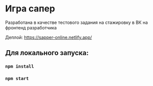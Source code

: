 # Игра сапер

Разработана в качестве тестового задания на стажировку в ВК на фронтенд разработчика

Деплой: https://sapper-online.netlify.app/

## Для локального запуска:

### `npm install`

### `npm start`
